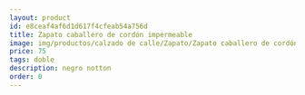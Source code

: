 ```yaml
---
layout: product
id: e8ceaf4af6d1d617f4cfeab54a756d
title: Zapato caballero de cordón impermeable 
image: img/productos/calzado de calle/Zapato/Zapato caballero de cordón impermeable =75=doble=negro notton.webp
price: 75
tags: doble
description: negro notton
order: 0
---
```

